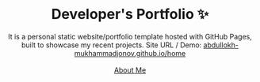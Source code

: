 <!-- PROJECT LOGO -->
<br />
<p align="center">
  <h1 align="center">Developer's Portfolio ✨</h1>

  <p align="center">
    It is a personal static website/portfolio template hosted with GitHub Pages, built to showcase my recent projects. Site URL / Demo: 
    <a href="https://abdullokh-mukhammadjonov.github.io/home">abdullokh-mukhammadjonov.github.io/home</a>
    <br />
    <br />
    <a href="https://abdullokh-mukhammadjonov.github.io/home#aboutme">About Me</a>
  </p>
</p>